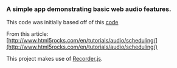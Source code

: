 ### A simple app demonstrating basic web audio features.

This code was initially based off of this [code](https://github.com/cwilso/metronome/)

From this article: [http://www.html5rocks.com/en/tutorials/audio/scheduling/](http://www.html5rocks.com/en/tutorials/audio/scheduling/)

This project makes use of [Recorder.js](https://github.com/mattdiamond/Recorderjs).
